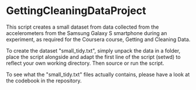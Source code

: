 # GettingCleaningDataProject

This script creates a small dataset from data collected from the accelerometers from the Samsung Galaxy S smartphone during an experiment, as required for the Coursera course, Getting and Cleaning Data.

To create the dataset "small_tidy.txt", simply unpack the data in a folder, place the script alongside and adapt the first line of the script (setwd) to reflect your own working directory. Then source or run the script.

To see what the "small_tidy.txt" files actually contains, please have a look at the codebook in the repository.
